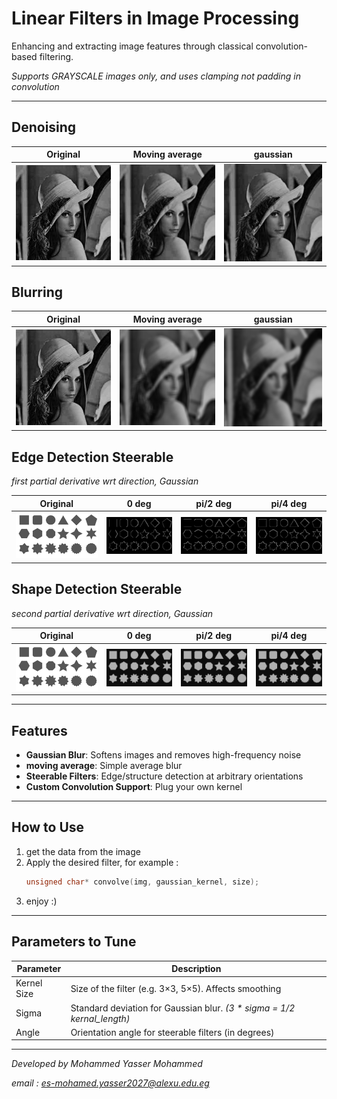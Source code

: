 # Linear Filters in Image Processing
Enhancing and extracting image features through classical convolution-based filtering.

*Supports GRAYSCALE images only, and uses clamping not padding in convolution*

---

## Denoising

| Original | Moving average | gaussian |
|----------|----------------|----------|
| ![original](result/Denoising/lena.png) | ![moving average](result/Denoising/smoothing_weighted_average.png) | ![gaussian](result/Denoising/smoothing_gaussian.png) |

## Blurring

| Original | Moving average | gaussian |
|----------|----------------|----------|
| ![original](result/Denoising/lena.png) | ![moving average](result/Denoising/blurring_weighted_average.png) | ![gaussian](result/Denoising/blurring_gaussian.png) |

## Edge Detection Steerable 
*first partial derivative wrt direction, Gaussian*

| Original | 0 deg | pi/2 deg | pi/4 deg |
|----------|-------|----------|----------|
| ![original](result/steerable_filters/shape.png) | ![0 deg](result/steerable_filters/Edge_0.png) | ![90 deg](result/steerable_filters/Edge_90.png) | ![45 deg](result/steerable_filters/Edge_45.png) |

## Shape Detection Steerable 
*second partial derivative wrt direction, Gaussian*

| Original | 0 deg | pi/2 deg | pi/4 deg |
|----------|-------|----------|----------|
| ![original](result/steerable_filters/shape.png) | ![0 deg](result/steerable_filters/shape_sec_90.png) | ![90 deg](result/steerable_filters/shape_sec_45.png) | ![45 deg](result/steerable_filters/shape_sec_0.png) |

---

## Features

- **Gaussian Blur**: Softens images and removes high-frequency noise  
- **moving average**: Simple average blur  
- **Steerable Filters**: Edge/structure detection at arbitrary orientations  
- **Custom Convolution Support**: Plug your own kernel  

---

## How to Use

1. get the data from the image
2. Apply the desired filter, for example :
   ```cpp
   unsigned char* convolve(img, gaussian_kernel, size);
4. enjoy :)


---
## Parameters to Tune

| Parameter     | Description                                             |
|---------------|---------------------------------------------------------|
| Kernel Size   | Size of the filter (e.g. 3×3, 5×5). Affects smoothing   |
| Sigma         | Standard deviation for Gaussian blur. *(3 \* sigma = 1/2 kernal_length)* |
| Angle         | Orientation angle for steerable filters (in degrees)    |

---

*Developed by Mohammed Yasser Mohammed* 

*email : es-mohamed.yasser2027@alexu.edu.eg* 
